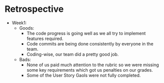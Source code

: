 # Retrospective
* Week1: 
	* Goods:
		* The code progress is going well as we all try to implement features required. 
		* Code commits are being done consistently by everyone in the team.
		* Coding-wise, our team did a pretty good job.
	* Bads:
		* None of us paid much attention to the rubric so we were missing some key requirements which got us penalties on our grades.
        * Some of the User Story Gaols were not fully completed.
    